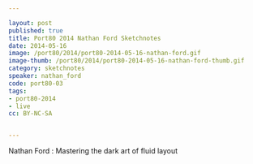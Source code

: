 ```yaml
---

layout: post
published: true
title: Port80 2014 Nathan Ford Sketchnotes
date: 2014-05-16
image: /port80/2014/port80-2014-05-16-nathan-ford.gif
image-thumb: /port80/2014/port80-2014-05-16-nathan-ford-thumb.gif
category: sketchnotes
speaker: nathan_ford
code: port80-03
tags:
- port80-2014
- live
cc: BY-NC-SA


---
```


Nathan Ford :  Mastering the dark art of fluid layout
